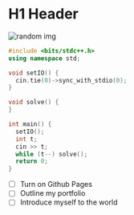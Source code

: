 # H1 Header
![random img](https://picsum.photos/600/200)
``` cpp
#include <bits/stdc++.h>
using namespace std;

void setIO() {
  cin.tie(0)->sync_with_stdio(0);
}

void solve() {
}

int main() {
  setIO();
  int t;
  cin >> t;
  while (t--) solve();
  return 0;
}
```
- [ ] Turn on Github Pages
- [ ] Outline my portfolio
- [ ] Introduce myself to the world
